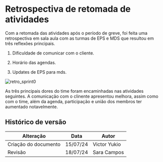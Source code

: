 # Retrospectiva de retomada de atividades

Com a retomada das atividades após o período de greve, foi feita uma retrospectiva em sala aula com as turmas de EPS e MDS que resultou em três reflexões principais.

1) Dificuldade de comunicar com o cliente.

2) Horário das agendas.

3) Updates de EPS para mds.

![retro_sprint0](../../../assets/retro-sala-de-aula.jpg)

As três principais dores do time foram encaminhadas nas atividades seguintes. A comunicação com o clinente apresentou melhora, assim como com o time, além da agenda, participação e união dos membros ter aumentado notavelmente.

## Histórico de versão

| Alteração | Data | Autor | 
| - | - | - |
| Criação do documento | 15/07/24 | Victor Yukio |
| Revisão | 18/07/24 | Sara Campos | 
